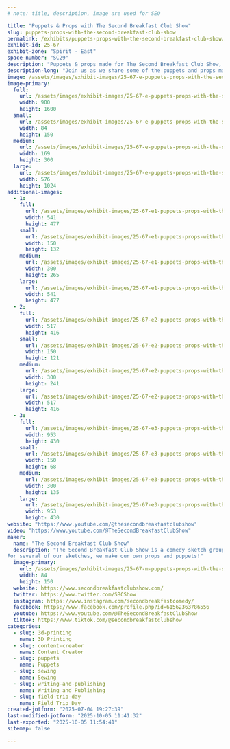 ```yaml
---
# note: title, description, image are used for SEO

title: "Puppets & Props with The Second Breakfast Club Show"
slug: puppets-props-with-the-second-breakfast-club-show
permalink: /exhibits/puppets-props-with-the-second-breakfast-club-show/
exhibit-id: 25-67
exhibit-zone: "Spirit - East"
space-number: "SC29"
description: "Puppets & props made for The Second Breakfast Club Show, a sketch comedy show from Central Florida."
description-long: "Join us as we share some of the puppets and props made for The Second Breakfast Club Show. With some creativity, and a green screen, we're able to take our comedic vision from paper to produced. From felt puppets to air dry clay cookies on sticks, just add imagination and anything can be a puppet!"
image: /assets/images/exhibit-images/25-67-e-puppets-props-with-the-second-breakfast-club-show-sbcc-logo-5137-169x300.jpg
image-primary: 
  full:
    url: /assets/images/exhibit-images/25-67-e-puppets-props-with-the-second-breakfast-club-show-sbcc-logo-5137-full.jpg
    width: 900
    height: 1600
  small:
    url: /assets/images/exhibit-images/25-67-e-puppets-props-with-the-second-breakfast-club-show-sbcc-logo-5137-84x150.jpg
    width: 84
    height: 150
  medium:
    url: /assets/images/exhibit-images/25-67-e-puppets-props-with-the-second-breakfast-club-show-sbcc-logo-5137-169x300.jpg
    width: 169
    height: 300
  large:
    url: /assets/images/exhibit-images/25-67-e-puppets-props-with-the-second-breakfast-club-show-sbcc-logo-5137-576x1024.jpg
    width: 576
    height: 1024
additional-images: 
  - 1:
    full:
      url: /assets/images/exhibit-images/25-67-e1-puppets-props-with-the-second-breakfast-club-show-guitar-puppet-full.jpg
      width: 541
      height: 477
    small:
      url: /assets/images/exhibit-images/25-67-e1-puppets-props-with-the-second-breakfast-club-show-guitar-puppet-150x132.jpg
      width: 150
      height: 132
    medium:
      url: /assets/images/exhibit-images/25-67-e1-puppets-props-with-the-second-breakfast-club-show-guitar-puppet-300x265.jpg
      width: 300
      height: 265
    large:
      url: /assets/images/exhibit-images/25-67-e1-puppets-props-with-the-second-breakfast-club-show-guitar-puppet-541x477.jpg
      width: 541
      height: 477
  - 2:
    full:
      url: /assets/images/exhibit-images/25-67-e2-puppets-props-with-the-second-breakfast-club-show-suds-and-sudless-soap-puppets-full.jpg
      width: 517
      height: 416
    small:
      url: /assets/images/exhibit-images/25-67-e2-puppets-props-with-the-second-breakfast-club-show-suds-and-sudless-soap-puppets-150x121.jpg
      width: 150
      height: 121
    medium:
      url: /assets/images/exhibit-images/25-67-e2-puppets-props-with-the-second-breakfast-club-show-suds-and-sudless-soap-puppets-300x241.jpg
      width: 300
      height: 241
    large:
      url: /assets/images/exhibit-images/25-67-e2-puppets-props-with-the-second-breakfast-club-show-suds-and-sudless-soap-puppets-517x416.jpg
      width: 517
      height: 416
  - 3:
    full:
      url: /assets/images/exhibit-images/25-67-e3-puppets-props-with-the-second-breakfast-club-show-cookies-full.jpg
      width: 953
      height: 430
    small:
      url: /assets/images/exhibit-images/25-67-e3-puppets-props-with-the-second-breakfast-club-show-cookies-150x68.jpg
      width: 150
      height: 68
    medium:
      url: /assets/images/exhibit-images/25-67-e3-puppets-props-with-the-second-breakfast-club-show-cookies-300x135.jpg
      width: 300
      height: 135
    large:
      url: /assets/images/exhibit-images/25-67-e3-puppets-props-with-the-second-breakfast-club-show-cookies-953x430.jpg
      width: 953
      height: 430
website: "https://www.youtube.com/@thesecondbreakfastclubshow"
video: "https://www.youtube.com/@TheSecondBreakfastClubShow"
maker: 
  name: "The Second Breakfast Club Show"
  description: "The Second Breakfast Club Show is a comedy sketch group based out of Central Florida that offers a fresh take on 80s and 90s comedy vibes through a modern lens. Join us and our 250K+ followers for a mix of parody, satire, and nostalgia in a variety of comedic sketches.
For several of our sketches, we make our own props and puppets!"
  image-primary:
    url: /assets/images/exhibit-images/25-67-m-puppets-props-with-the-second-breakfast-club-show-sbcc-logo-84x150.jpg
    width: 84
    height: 150
  website: https://www.secondbreakfastclubshow.com/
  twitter: https://www.twitter.com/SBCShow
  instagram: https://www.instagram.com/secondbreakfastcomedy/
  facebook: https://www.facebook.com/profile.php?id=61562363786556
  youtube: https://www.youtube.com/@TheSecondBreakfastClubShow
  tiktok: https://www.tiktok.com/@secondbreakfastclubshow
categories: 
  - slug: 3d-printing
    name: 3D Printing
  - slug: content-creator
    name: Content Creator
  - slug: puppets
    name: Puppets
  - slug: sewing
    name: Sewing
  - slug: writing-and-publishing
    name: Writing and Publishing
  - slug: field-trip-day
    name: Field Trip Day
created-jotform: "2025-07-04 19:27:39"
last-modified-jotform: "2025-10-05 11:41:32"
last-exported: "2025-10-05 11:54:41"
sitemap: false

---
```

